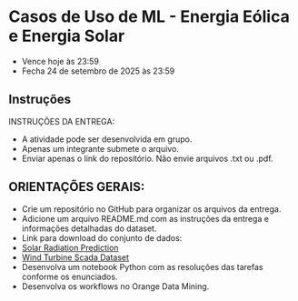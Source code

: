# Casos de Uso de ML - Energia Eólica e Energia Solar

- Vence hoje às 23:59
- Fecha 24 de setembro de 2025 às 23:59

## Instruções
INSTRUÇÕES DA ENTREGA:
- A atividade pode ser desenvolvida em grupo.
- Apenas um integrante submete o arquivo.
- Enviar apenas o link do repositório. Não envie arquivos .txt ou .pdf.

## ORIENTAÇÕES GERAIS:
- Crie um repositório no GitHub para organizar os arquivos da entrega.
- Adicione um arquivo README.md com as instruções da entrega e informações detalhadas do dataset.
- Link para download do conjunto de dados:
- [Solar Radiation Prediction](https://www.kaggle.com/datasets/dronio/SolarEnergy)
- [Wind Turbine Scada Dataset](https://www.kaggle.com/datasets/berkerisen/wind-turbine-scada-dataset)
- Desenvolva um notebook Python com as resoluções das tarefas conforme os enunciados.
- Desenvolva os workflows no Orange Data Mining.
